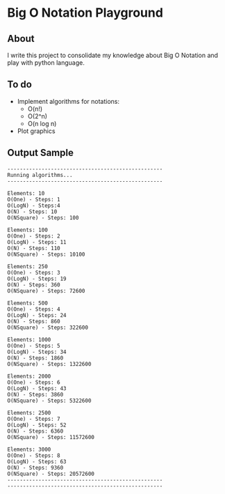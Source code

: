 # Big O Notation Playground

## About
I write this project to consolidate my knowledge about Big O Notation and play with python language.

## To do
- Implement algorithms for notations:
  - O(n!)
  - O(2^n)
  - O(n log n)
- Plot graphics

## Output Sample
```
--------------------------------------------------
Running algorithms...
--------------------------------------------------

Elements: 10
O(One) - Steps: 1  
O(LogN) - Steps:4
O(N) - Steps: 10   
O(NSquare) - Steps: 100

Elements: 100
O(One) - Steps: 2  
O(LogN) - Steps: 11
O(N) - Steps: 110  
O(NSquare) - Steps: 10100  

Elements: 250
O(One) - Steps: 3  
O(LogN) - Steps: 19
O(N) - Steps: 360  
O(NSquare) - Steps: 72600  

Elements: 500
O(One) - Steps: 4  
O(LogN) - Steps: 24
O(N) - Steps: 860  
O(NSquare) - Steps: 322600

Elements: 1000
O(One) - Steps: 5  
O(LogN) - Steps: 34
O(N) - Steps: 1860
O(NSquare) - Steps: 1322600

Elements: 2000
O(One) - Steps: 6  
O(LogN) - Steps: 43
O(N) - Steps: 3860
O(NSquare) - Steps: 5322600

Elements: 2500
O(One) - Steps: 7  
O(LogN) - Steps: 52
O(N) - Steps: 6360
O(NSquare) - Steps: 11572600   

Elements: 3000
O(One) - Steps: 8  
O(LogN) - Steps: 63
O(N) - Steps: 9360
O(NSquare) - Steps: 20572600   
--------------------------------------------------
--------------------------------------------------
```
